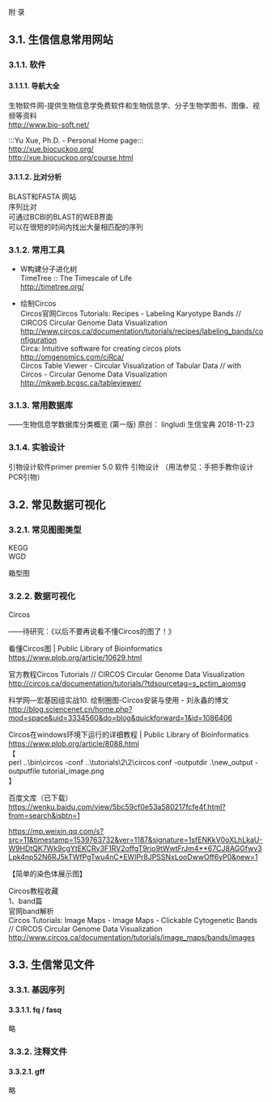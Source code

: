 附    录  
## 3.1. 生信信息常用网站  
### 3.1.1. 软件  
#### 3.1.1.1. 导航大全  
生物软件网-提供生物信息学免费软件和生物信息学、分子生物学图书、图像、视频等资料  
http://www.bio-soft.net/  
  
:::Yu Xue, Ph.D. - Personal Home page:::  
http://xue.biocuckoo.org/  
http://xue.biocuckoo.org/course.html  
   
  
#### 3.1.1.2. 比对分析  
BLAST和FASTA 网站  
序列比对  
可通过BCBI的BLAST的WEB界面  
可以在很短的时间内找出大量相匹配的序列  
  
### 3.1.2. 常用工具  
  
- W构建分子进化树  
TimeTree :: The Timescale of Life  
http://timetree.org/  
  
  
- 绘制Circos  
Circos官网Circos Tutorials: Recipes - Labeling Karyotype Bands // CIRCOS Circular Genome Data Visualization  
http://www.circos.ca/documentation/tutorials/recipes/labeling_bands/configuration  
Circa: Intuitive software for creating circos plots  
http://omgenomics.com/ciRca/  
Circos Table Viewer - Circular Visualization of Tabular Data // with Circos - Circular Genome Data Visualization  
http://mkweb.bcgsc.ca/tableviewer/  
  
### 3.1.3. 常用数据库  
——生物信息学数据库分类概览 (第一版)  原创： lingludi  生信宝典  2018-11-23  
  
### 3.1.4. 实验设计  
引物设计软件primer premier 5.0 软件 引物设计 （用法参见：手把手教你设计PCR引物）  
  
## 3.2. 常见数据可视化  
### 3.2.1. 常见图图类型  
KEGG  
WGD  
  
箱型图  
### 3.2.2. 数据可视化  
Circos  
   
——待研究：《以后不要再说看不懂Circos的图了！》  
  
   
看懂Circos图 | Public Library of Bioinformatics  
https://www.plob.org/article/10629.html  
  
官方教程Circos Tutorials // CIRCOS Circular Genome Data Visualization  
http://circos.ca/documentation/tutorials/?tdsourcetag=s_pctim_aiomsg  
  
科学网—宏基因组实战10. 绘制圈图-Circos安装与使用 - 刘永鑫的博文  
http://blog.sciencenet.cn/home.php?mod=space&uid=3334560&do=blog&quickforward=1&id=1086406  
  
Circos在windows环境下运行的详细教程 | Public Library of Bioinformatics  
https://www.plob.org/article/8088.html  
【  
perl ..\bin\circos -conf ..\tutorials\2\2\circos.conf -outputdir .\new_output -outputfile tutorial_image.png  
】  
  
百度文库（已下载）  
https://wenku.baidu.com/view/5bc59cf0e53a580217fcfe4f.html?from=search&isbtn=1  
  
https://mp.weixin.qq.com/s?src=11&timestamp=1539763732&ver=1187&signature=1sfENKkV0oXLhLkaU-W9HDtQK7Wk9cgYtEKCRy3F1RV2offgT9rjo9tWwtFrJm4**67CJ8AGGfwv3Lpk4np52N6RJ5kTWfPgTwu4nC*EWlPr8JPSSNxLooDwwOff6yP0&new=1  
  
【简单的染色体展示图】  
  
Circos教程收藏  
1、band篇  
官网band解析  
Circos Tutorials: Image Maps - Image Maps - Clickable Cytogenetic Bands // CIRCOS Circular Genome Data Visualization  
http://www.circos.ca/documentation/tutorials/image_maps/bands/images  
  
  
  
## 3.3. 生信常见文件  
### 3.3.1. 基因序列  
#### 3.3.1.1. fq / fasq  
略  
### 3.3.2. 注释文件  
#### 3.3.2.1. gff  
略  
